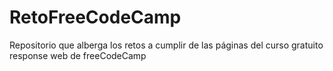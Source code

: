 # RetoFreeCodeCamp
Repositorio que alberga  los retos a cumplir de las páginas del curso gratuito response web de freeCodeCamp
